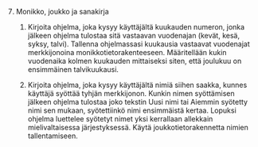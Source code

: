 7. Monikko, joukko ja sanakirja
   1. Kirjoita ohjelma, joka kysyy käyttäjältä kuukauden numeron, jonka jälkeen ohjelma tulostaa sitä vastaavan vuodenajan (kevät, kesä, syksy, talvi). Tallenna ohjelmassasi kuukausia vastaavat vuodenajat merkkijonoina monikkotietorakenteeseen. Määritellään kukin vuodenaika kolmen kuukauden mittaiseksi siten, että joulukuu on ensimmäinen talvikuukausi.
           
   2. Kirjoita ohjelma, joka kysyy käyttäjältä nimiä siihen saakka, kunnes käyttäjä syöttää tyhjän merkkijonon. Kunkin nimen syöttämisen jälkeen ohjelma tulostaa joko tekstin Uusi nimi tai Aiemmin syötetty nimi sen mukaan, syötettiinkö nimi ensimmäistä kertaa. Lopuksi ohjelma luettelee syötetyt nimet yksi kerrallaan allekkain mielivaltaisessa järjestyksessä. Käytä joukkotietorakennetta nimien tallentamiseen.
